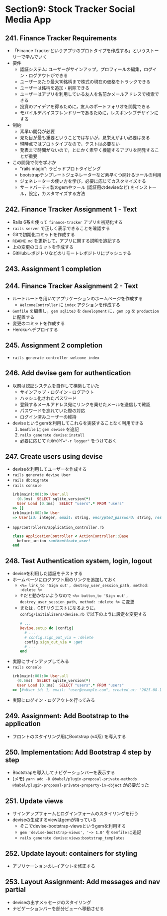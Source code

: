# Section9: Stock Tracker Social Media App

## 241. Finance Tracker Requirements

- 「Finance Trackerというアプリのプロトタイプを作成する」というストーリーで学んでいく
- 要件
  - 認証システム: ユーザーがサインアップ，プロフィールの編集，ログイン・ログアウトができる
  - ユーザーあたり最大10銘柄まで株式の現在の価格をトラックできる
  - ユーザーは銘柄を追加・削除できる
  - ユーザーはアプリを利用している友人を名前かメールアドレスで検索できる
  - 投資のアイデアを得るために，友人のポートフォリオを閲覧できる
  - モバイルデバイスフレンドリーであるために，レスポンシブデザインにする
- 制約
  - 素早い開発が必要
  - 見た目が最も重要ということではないが，見栄えがよい必要はある
  - 現時点ではプロトタイプなので，テストは必要ない
  - 発表まで時間がないので，とにかく素早く機能するアプリを開発することが重要
- この開発で何を学ぶか
  - "rails magic": ラピッドプロトタイピング
  - bootstrapテンプレートジェネレーターなど素早くつ開けるツールの利用
  - ジェネレーターの使い方を学び，必要に応じてカスタマイズする
  - サードパーティ製のgemやツール (認証用のdeviseなど) をインストール，設定，カスタマイズする方法

## 242. Finance Tracker Assignment 1 - Text

- Rails 6系を使って `finance-tracker` アプリを初期化する
- `rails server` で正しく表示できることを確認する
- Gitで初期化コミットを作成する
- `README.md` を更新して，アプリに関する説明を追記する
- 上の変更のコミットを作成する
- GitHubレポジトリなどのリモートレポジトリにプッシュする

## 243. Assignment 1 completion

## 244. Finance Tracker Assignment 2 - Text

- ルートルートを用いてアプリケーションのホームページを作成する
  - `WelcomeController` に `index` アクションを作成する
- `Gemfile` を編集し，`gem sqlite3` を `development` に，`gem pg` を `production` に配置する
- 変更のコミットを作成する
- Herokuへデプロイする

## 245. Assignment 2 completion

- `rails generate controller welcome index`

## 246. Add devise gem for authentication

- 以前は認証システムを自作して構築していた
  - サインアップ・ログイン・ログアウト
  - ハッシュ化されたパスワード
  - 登録するメールアドレス宛にリンクを乗せたメールを送信して確認
  - パスワードを忘れていた際の対応
  - ログイン済みユーザーの維持
- deviseというgemを利用してこれらを実装することなく利用できる
  1. `Gemfile` に `gem devise` を追記
  2. `rails generate devise:install`
    - 必要に応じて `RUBYOPT="-r logger"` をつけておく

## 247. Create users using devise

- deviseを利用してユーザーを作成する
- `rails generate devise User`
- `rails db:migrate`
- `rails console`
  ```ruby
  irb(main):001:0> User.all
    (0.3ms)  SELECT sqlite_version(*)
    User Load (0.1ms)  SELECT "users".* FROM "users"              
  => []
  irb(main):002:0> User
  => User(id: integer, email: string, encrypted_password: string, reset_password_token: string, reset_password_sent_at: datetime, remember_created_at: datetime, created_at: datetime, updated_at: datetime)
  ```
- `app/controllers/application_controller.rb`
  ```ruby
  class ApplicationController < ActionController::Base
    before_action :authenticate_user!
  end
  ```

## 248. Test Authentication system, login, logout

- deviseを利用した認証をテストする
- ホームページにログアウト用のリンクを追加しておく
  - `<%= link_to 'Sign out', destroy_user_session_path, method: :delete %>`
  - ↑だと動かないようなので `<%= button_to 'Sign out', destroy_user_session_path, method: :delete %>` に変更
  - または，GETリクエストになるように，`config/initializers/devise.rb` で以下のように設定を変更する
    ```rb
    # ...
    Devise.setup do |config|
      # ...
      # config.sign_out_via = :delete
      config.sign_out_via = :get
      # ...
    end
    ```
- 実際にサインアップしてみる
- `rails console`
  ```ruby
  irb(main):001:0> User.all
    (0.6ms)  SELECT sqlite_version(*)
    User Load (0.1ms)  SELECT "users".* FROM "users"              
  => [#<User id: 1, email: "user@example.com", created_at: "2025-08-13 00:28:46.360604000 +0900", updated_at: "2025-08-13 00:28:46.360604000 +0900">]
  ```
- 実際にログイン・ログアウトを行ってみる


## 249. Assignment: Add Bootstrap to the application

- フロントのスタイリング用にBootstrap (v4系) を導入する

## 250. Implementation: Add Bootstrap 4 step by step

- Bootstrapを導入してナビゲーションバーを表示する
- (メモ) `yarn add -D @babel/plugin-proposal-private-methods @babel/plugin-proposal-private-property-in-object` が必要だった

## 251. Update views

- サインアップフォームとログインフォームのスタイリングを行う
- deviseの生成するviewはgemが持っている
  - そこでdevise-bootstrap-viewsというgemを利用する
  - `gem 'devise-bootstrap-views', '~> 1.0'` を `Gemfile` に追記
  - `rails generate devise:views:bootstrap_templates`

## 252. Update layout: containers for styling

- アプリケーションのレイアウトを修正する

## 253. Layout Assignment: Add messages and nav partial

- deviseの出すメッセージのスタイリング
- ナビゲーションバーを部分ビューへ移動させる
